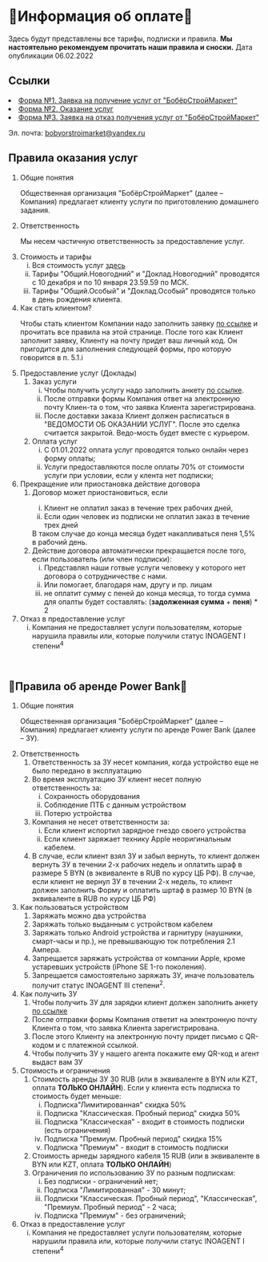  <h1>&#128196;Информация об оплате&#128196;</h1>
            <p>Здесь будут представлены все тарифы, подписки и правила. <b>Мы настоятельно
                    рекомендуем прочитать наши правила и сноски.</b> Дата опубликации 06.02.2022</p>
            <h2>Ссылки</h2>
            <dl>
                <li><a href="https://forms.yandex.ru/u/6127c718ea6cca52cc7f898f/" style="margin: 0%; padding: 0%;"
                        target="_blank">Форма №1. Заявка на получение услуг от
                        "БобёрСтройМаркет"</a></li>
                <li><a href="https://forms.yandex.ru/u/61b364e68ffbd713d445bee3/" style="margin: 0%; padding: 0%;"
                        target="_blank">Форма №2. Оказание услуг</a></li>
                <li><a href="https://forms.yandex.ru/u/6217681e41a61ebe0ebdee45/" style="margin: 0%; padding: 0%;"
                        target="_blank">Форма №3. Заявка на отказ получения услуг от "БобёрСтройМаркет"</a></li>
            </dl>
            <p>Эл. почта: <a href="mailto:bobyorstroimarket@yandex.ru" style="margin: 0%; padding: 0%;"
                    target="_blank">bobyorstroimarket@yandex.ru</a></p>
            <h2>Правила оказания услуг</h2>
 <ol>
                <li>Общие понятия
                    <p>Общественная организация "БобёрСтройМаркет" (далее – Компания) предлагает клиенту услуги по
                        приготовлению домашнего задания.</p>
                </li>
                <li>Ответственность
                    <p> Мы несем частичную ответственность за предоставление услуг.</p>
                </li>
                <li>
                    Стоимость и тарифы
                    <ol type="i">
                        <li>Вся стоимость услуг <a href="/pay/tarifs/" style="margin: 0%; padding: 0%;">здесь</a></li>
                        <li>Тарифы "Общий.Новогодний" и "Доклад.Новогодний" проводятся с 10 декабря и по 10 января
                            23.59.59 по МСК.</li>
                        <li>Тарифы "Общий.Особый" и "Доклад.Особый" проводятся только в день рождения клиента.</li>
                    </ol>
                </li>
                <li>Как стать клиентом?
                    <p>Чтобы стать клиентом Компании надо заполнить заявку
                        <a href="/pay/kgb/uslugi.html" style="margin: 0%; padding: 0%;" target="_blank"> по ссылке</a> и
                        прочитать все правила на этой странице.
                        После того как Клиент заполнит заявку, Клиенту на почту придет ваш личный код. Он пригодится для
                        заполнения следующей формы, про которую говорится в п. 5.1.i
                    </p>
                </li>
                <li>
                    Предоставление услуг (Доклады)
                    <ol>
                        <li> Заказ услуги
                            <ol type="i">
                                <li>Чтобы получить услугу надо заполнить анкету <a href="/pay/kgb/imhhjb.html"
                                        target="_blank" style="margin: 0%; padding: 0%;" target="_blank">по ссылке</a>.
                                </li>
                                <li>После отправки формы Компания ответ на электронную почту Клиен-та о том, что заявка
                                    Клиента зарегистрирована.</li>
                                <li>После доставки заказа Клиент должен расписаться в "ВЕДОМОСТИ ОБ ОКАЗАНИИ УСЛУГ".
                                    После это сделка считается закрытой. Ведо-мость будет вместе с курьером.</li>
                            </ol>
                        </li>
                        <li>Оплата услуг
                            <ol type="i">
                                <li>С 01.01.2022 оплата услуг проводятся только онлайн через форму оплаты;</li>
                                <li>Услуги предоставляются после оплаты 70% от стоимости услуги при условии, если у
                                    клента нет подписки;</li>
                            </ol>
                    </ol>
                </li>
                <li>Прекращение или приостановка действие договора
                    <ol>
                        <li>Договор может приостановиться, если </li>
                        <ol type="i">
                            <li>Клиент не оплатил заказ в течение трех рабочих дней,</li>
                            <li>Если один человек из подписки не оплатил заказ в течение трех дней</li>
                        </ol>
                        В таком случае до конца месяца будет накапливаться пеня 1,5% в рабочий день.
                        <li>Действие договора автоматически прекращается после того, если пользователь (или член
                            подписки):
                            <ol type="i">
                                <li>Представлял наши готвые услуги
                                    человеку у которого нет договора о сотрудничестве с нами.</li>
                                <li>Или помогает, благодаря нам, другу и пр. лицам</li>
                                <li>не оплатит сумму с пеней до конца месяца, то тогда сумма для опалты будет
                                    составлять: (<b>задолженная сумма</b> + <b>пеня</b>) *
                                    2</li>
                            </ol>
                        </li>
                    </ol>
                </li>
                <li>Отказ в предоставление услуг
                    <ol type="i">
                        <li>Компания не предоставляет услуги пользователям, которые нарушила правилы или, которые
                            получили
                            статус INOAGENT I степени<sup>4</sup></li>
                    </ol>
                </li>
            </ol>
            <br>
            <h2 id="powerbank">&#128267;Правила об аренде Power Bank&#128267;</h2>
            <ol>
                <li>Общие понятия
                    <p>Общественная организация "БобёрСтройМаркет" (далее – Компания) предлагает клиенту услуги по
                        аренде Power Bank (далее – ЗУ).</p>
                </li>
                <li>Ответственность
                    <ol>
                        <li>Ответственность за ЗУ несет компания, когда устройство еще не было передано в
                            эксплуатацию</li>
                        <li>
                            Во время эксплуатацию ЗУ клиент несет полную ответственность за:
                            <ol type="i">
                                <li>Сохранность оборудования</li>
                                <li>Соблюдение ПТБ с данным устройством</li>
                                <li>Потерю устройства</li>                              
                            </ol>
                        </li>
                        <li>Компания не несет ответственности за:
                            <ol type="i">
                                <li>Если клиент испортил зарядное гнездо своего устройства</li>
                                <li>Если клиент заряжает технику Apple неоригинальным кабелем.</li>
                            </ol>
                        </li>
                        <li>В случае, если клиент взял ЗУ и забыл вернуть, то клиент должен вернуть ЗУ в течении 2-х
                            рабочих недель и оплатить шраф в
                            размере 5 BYN (в эквиваленте в RUB по курсу ЦБ РФ). В случае, если клиент не
                            вернул ЗУ в течении 2-х недель, то клиент должен заполнить Форму и оплатить шртаф в размер
                            10 BYN (в эквиваленте в RUB по курсу ЦБ РФ)</li>
                    </ol>
                </li>
                <li>Как пользоваться устройством
                    <ol>
                        <li>Заряжать можно два устройства</li>
                        <li>Заряжать только выданным с устройством кабелем</li>
                        <li>Заряжать только Android устройства и гарнитуру (наушники, смарт-часы и пр.), не превышвающую
                            ток потребления 2.1 Ампера. </li>
                        <li>Запрещается заряжать устройства от компании Apple, кроме устаревших устройств (iPhone SE
                            1-го поколения). </li>
                        <li>Запрещается самостоятельно заряжать ЗУ, иначе пользователь получит статус INOAGENT III
                            степени<sup>2</sup>.
                        </li>
                    </ol>
                </li>
                <li>Как получить ЗУ
                    <ol>
                        <li>Чтобы получить ЗУ для зарядки клиент должен заполнить анкету <a href="/pay/kgb/imhhjb.html"
                                target="_blank" style="margin: 0%; padding: 0%;">по ссылке</a></li>
                        <li>После отправки формы Компания ответит на электронную почту Клиента о том, что заявка Клиента
                            зарегистрирована.</li>
                        <li>После этого Клиенту на электронную почту придет письмо с QR-кодом и с платежной ссылкой.
                        </li>
                        <li>Чтобы получить ЗУ у нашего агента покажите ему QR-код и агент выдаст вам ЗУ
                        </li>
                    </ol>
                </li>
                <li>Стоимость и ограничения
                    <br>
                    <ol>
                        <li>
                            Стоимость аренды ЗУ 30 RUB (или в эквиваленте в BYN или KZT,
                            оплата <b>ТОЛЬКО ОНЛАЙН</b>). Если у клиента есть
                            подписка то стоимость будет меньше:
                            <ol type="i">
                                <li>Подписка"Лимитированная" скидка 50% </li>
                                <li>Подписка "Классическая. Пробный период" скидка 50%</li>
                                <li>Подписка "Классическая" - входит в стоимость подписки (есть ограничения)</li>
                                <li>Подписка "Премиум. Пробный период" скидка 15%</li>
                                <li>Подписка "Премиум" - входит в стоимость подписки</li>
                            </ol>
                        </li>
                        <li>
                            Стоимость арнеды зарядного кабеля 15 RUB (или в эквиваленте в BYN или KZT,
                            оплата <b>ТОЛЬКО ОНЛАЙН</b>)
                        </li>
                        <li>
                            Ограничения по использованию ЗУ по разным подпискам:
                            <ol type="i">
                                <li>Без подписки - ограничений нет;</li>
                                <li>Подписка "Лимитированная" - 30 минут;</li>
                                <li>Подписки "Классическая. Пробный период", "Классическая", "Премиум. Пробный период" -
                                    2 часа;</li>
                                <li>Подписка "Премиум" - без ограничений;</li>
                            </ol>
                        </li>
                    </ol>
                </li>
                <li>Отказ в предоставление услуг
                    <ol type="i">
                        <li>Компания не предоставляет услуги пользователям, которые нарушили правила или, которые
                            получили
                            статус INOAGENT I степени<sup>4</sup></li>
                    </ol>
                </li>
            </ol>
            <br>
 
